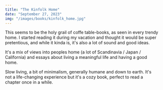 ```yaml
---
title: "The Kinfolk Home"
date: "September 27, 2023"
img: "/images/books/kinfolk_home.jpg"
---
```


This seems to be the holy grail of coffe table-books, as seen in every trendy home. 
I started reading it during my vacation and thought it would be super pretentious, and while it kinda is, it's also a lot of sound and good ideas.

It's a mix of views into peoples home (a lot of Scandinavia / Japan / California) and essays about living a meaningful life and having a good home.

Slow living, a bit of minimalism, generally humane and down to earth. It's not a life-changing experience but it's a cozy book, perfect to read a chapter once in a while.